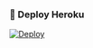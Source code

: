 ### 🚀 Deploy Heroku
[![Deploy](https://www.herokucdn.com/deploy/button.svg)](https://heroku.com/deploy?template=https://github.com/Nehmedofh/Gunelchatbot)
